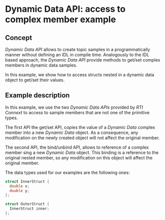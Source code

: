 # Dynamic Data API: access to complex member example

## Concept

*Dynamic Data API* allows to create topic samples in a programmatically manner
without defining an IDL in compile time. Analogously to the IDL based approach,
the *Dynamic Data API* provide methods to get/set complex members in dynamic
data samples.

In this example, we show how to access structs nested in a dynamic data object
to get/set their values.

## Example description

In this example, we use the two *Dynamic Data APIs* provided by *RTI Connext* to
access to sample members that are not one of the primitive types.

The first API the get/set API, copies the value of a *Dynamic Data* complex
member into a new *Dynamic Data* object. As a consequence, any modification on
the newly created object will not affect the original member.

The second API, the bind/unbind API, allows to reference of a complex member
sing a new *Dynamic Data* object. This binding is a reference to the original
nested member, so any modification on this object will affect the original
member.

The data types used for our examples are the following ones:

```cpp
struct InnerStruct {
  double x;
  double y;
};

struct OuterStruct {
  InnerStruct inner;
};
```
